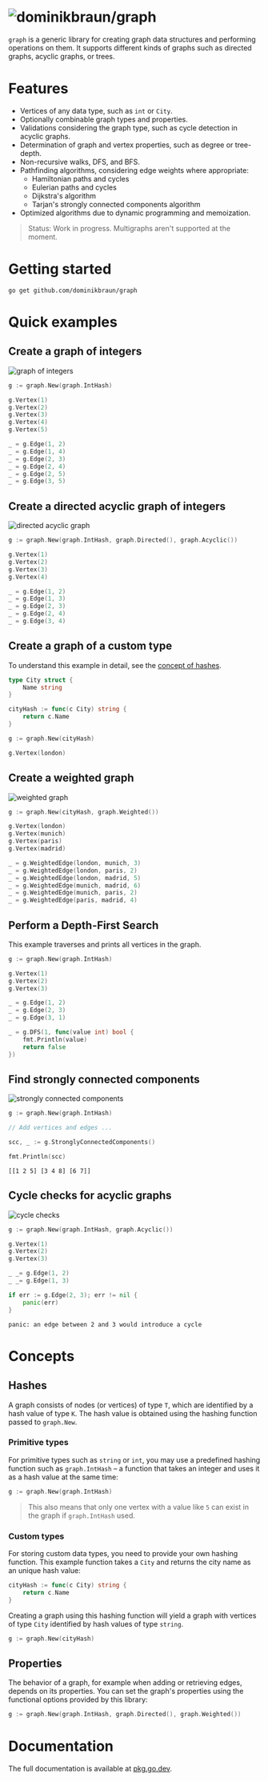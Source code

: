 # ![dominikbraun/graph](img/logo.svg)

`graph` is a generic library for creating graph data structures and performing operations on them.
It supports different kinds of graphs such as directed graphs, acyclic graphs, or trees.

# Features

* Vertices of any data type, such as `int` or `City`.
* Optionally combinable graph types and properties.
* Validations considering the graph type, such as cycle detection in acyclic graphs.
* Determination of graph and vertex properties, such as degree or tree-depth.
* Non-recursive walks, DFS, and BFS.
* Pathfinding algorithms, considering edge weights where appropriate:
  * Hamiltonian paths and cycles
  * Eulerian paths and cycles
  * Dijkstra's algorithm
  * Tarjan's strongly connected components algorithm
* Optimized algorithms due to dynamic programming and memoization.

> Status: Work in progress. Multigraphs aren't supported at the moment.

# Getting started

```
go get github.com/dominikbraun/graph
```

# Quick examples

## Create a graph of integers

![graph of integers](img/simple.svg)

```go
g := graph.New(graph.IntHash)

g.Vertex(1)
g.Vertex(2)
g.Vertex(3)
g.Vertex(4)
g.Vertex(5)

_ = g.Edge(1, 2)
_ = g.Edge(1, 4)
_ = g.Edge(2, 3)
_ = g.Edge(2, 4)
_ = g.Edge(2, 5)
_ = g.Edge(3, 5)
```

## Create a directed acyclic graph of integers

![directed acyclic graph](img/dag.svg)

```go
g := graph.New(graph.IntHash, graph.Directed(), graph.Acyclic())

g.Vertex(1)
g.Vertex(2)
g.Vertex(3)
g.Vertex(4)

_ = g.Edge(1, 2)
_ = g.Edge(1, 3)
_ = g.Edge(2, 3)
_ = g.Edge(2, 4)
_ = g.Edge(3, 4)
```

## Create a graph of a custom type

To understand this example in detail, see the [concept of hashes](#hashes).

```go
type City struct {
    Name string
}

cityHash := func(c City) string {
    return c.Name
}

g := graph.New(cityHash)

g.Vertex(london)
```

## Create a weighted graph

![weighted graph](img/cities.svg)

```go
g := graph.New(cityHash, graph.Weighted())

g.Vertex(london)
g.Vertex(munich)
g.Vertex(paris)
g.Vertex(madrid)

_ = g.WeightedEdge(london, munich, 3)
_ = g.WeightedEdge(london, paris, 2)
_ = g.WeightedEdge(london, madrid, 5)
_ = g.WeightedEdge(munich, madrid, 6)
_ = g.WeightedEdge(munich, paris, 2)
_ = g.WeightedEdge(paris, madrid, 4)
```

## Perform a Depth-First Search

This example traverses and prints all vertices in the graph.

```go
g := graph.New(graph.IntHash)

g.Vertex(1)
g.Vertex(2)
g.Vertex(3)

_ = g.Edge(1, 2)
_ = g.Edge(2, 3)
_ = g.Edge(3, 1)

_ = g.DFS(1, func(value int) bool {
    fmt.Println(value)
    return false
})
```

## Find strongly connected components

![strongly connected components](img/scc.svg)

```go
g := graph.New(graph.IntHash)

// Add vertices and edges ...

scc, _ := g.StronglyConnectedComponents()

fmt.Println(scc)
```

```
[[1 2 5] [3 4 8] [6 7]]
```

## Cycle checks for acyclic graphs

![cycle checks](img/cycles.svg)

```go
g := graph.New(graph.IntHash, graph.Acyclic())

g.Vertex(1)
g.Vertex(2)
g.Vertex(3)

_ _= g.Edge(1, 2)
_ _= g.Edge(1, 3)

if err := g.Edge(2, 3); err != nil {
    panic(err)
}
```

```
panic: an edge between 2 and 3 would introduce a cycle
```

# Concepts

## Hashes

A graph consists of nodes (or vertices) of type `T`, which are identified by a hash value of type
`K`. The hash value is obtained using the hashing function passed to `graph.New`.

### Primitive types

For primitive types such as `string` or `int`, you may use a predefined hashing function such as
`graph.IntHash` – a function that takes an integer and uses it as a hash value at the same time:

```go
g := graph.New(graph.IntHash)
```

> This also means that only one vertex with a value like `5` can exist in the graph if
> `graph.IntHash` used.

### Custom types

For storing custom data types, you need to provide your own hashing function. This example function
takes a `City` and returns the city name as an unique hash value:

```go
cityHash := func(c City) string {
    return c.Name
}
```

Creating a graph using this hashing function will yield a graph with vertices of type `City`
identified by hash values of type `string`.

```go
g := graph.New(cityHash)
```

## Properties

The behavior of a graph, for example when adding or retrieving edges, depends on its properties.
You can set the graph's properties using the functional options provided by this library:

```go
g := graph.New(graph.IntHash, graph.Directed(), graph.Weighted())
```

# Documentation

The full documentation is available at [pkg.go.dev](https://pkg.go.dev/github.com/dominikbraun/graph).
